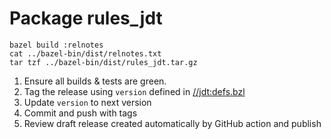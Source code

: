# Package rules_jdt

```
bazel build :relnotes
cat ../bazel-bin/dist/relnotes.txt
tar tzf ../bazel-bin/dist/rules_jdt.tar.gz
```

1. Ensure all builds & tests are green.
2. Tag the release using `version` defined in [//jdt:defs.bzl](../jdt/defs.bzl)
3. Update `version` to next version
4. Commit and push with tags
5. Review draft release created automatically by GitHub action and publish

